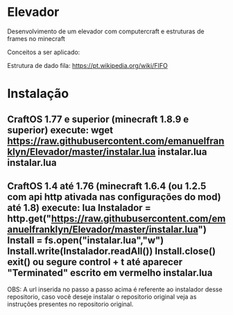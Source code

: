 # Elevador
Desenvolvimento de um elevador com computercraft e estruturas de frames no minecraft

Conceitos a ser aplicado:

Estrutura de dado fila: https://pt.wikipedia.org/wiki/FIFO

# Instalação
CraftOS 1.77 e superior (minecraft 1.8.9 e superior)
execute:
wget https://raw.githubusercontent.com/emanuelfranklyn/Elevador/master/instalar.lua instalar.lua
instalar.lua
---------------
CraftOS 1.4 até 1.76 (minecraft 1.6.4 (ou 1.2.5 com api http ativada nas configurações do mod) até 1.8)
execute:
lua
Instalador = http.get("https://raw.githubusercontent.com/emanuelfranklyn/Elevador/master/instalar.lua")
Install = fs.open("instalar.lua","w")
Install.write(Instalador.readAll())
Install.close()
exit() ou segure control + t até aparecer "Terminated" escrito em vermelho
instalar.lua
---------------
OBS: A url inserida no passo a passo acima é referente ao instalador desse repositorio, caso você deseje instalar o repositorio original veja as instruções presentes no repositorio original.
